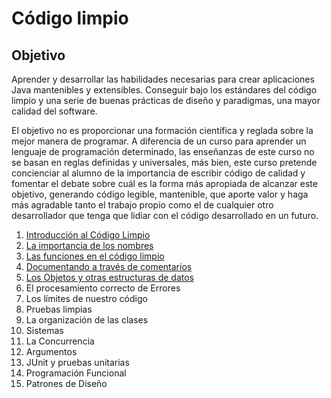 # Código limpio

## Objetivo

Aprender y desarrollar las habilidades necesarias para crear aplicaciones Java mantenibles y extensibles. Conseguir bajo los estándares del código limpio y una serie de buenas prácticas de diseño y paradigmas, una mayor calidad del software.

El objetivo no es proporcionar una formación científica y reglada sobre la mejor manera de programar. A diferencia de un curso para aprender un lenguaje de programación determinado, las enseñanzas de este curso no se basan en reglas definidas y universales, más bien, este curso pretende concienciar al alumno de la importancia de escribir código de calidad y fomentar el debate sobre cuál es la forma más apropiada de alcanzar este objetivo, generando código legible, mantenible, que aporte valor y haga más agradable tanto el trabajo propio como el de cualquier otro desarrollador que tenga que lidiar con el código desarrollado en un futuro.

1. [Introducción al Código Limpio](Sesion01/01-Definition/README.md)
2. [La importancia de los nombres](Sesion01/02-Naming/README.md)
3. [Las funciones en el código limpio](Sesion02/03-Functions/README.md)
4. [Documentando a través de comentarios](Sesion02/04-Comments/README.md)
5. [Los Objetos y otras estructuras de datos](Sesion03/05-ObjectsAndStructures)
6. El procesamiento correcto de Errores
7. Los límites de nuestro código
8. Pruebas limpias
9. La organización de las clases
10. Sistemas
11. La Concurrencia
12. Argumentos
13. JUnit y pruebas unitarias
14. Programación Funcional
15. Patrones de Diseño
